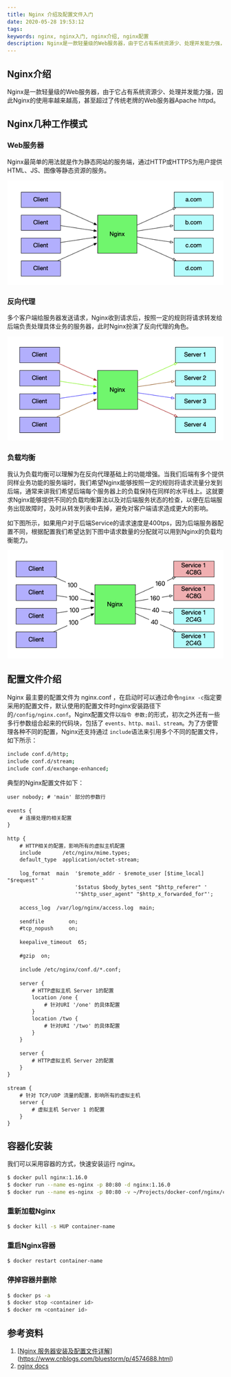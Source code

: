 ```yaml
---
title: Nginx 介绍及配置文件入门
date: 2020-05-28 19:53:12
tags:
keywords: nginx, nginx入门, nginx介绍, nginx配置
description: Nginx是一款轻量级的Web服务器，由于它占有系统资源少、处理并发能力强，因此Nginx的使用率越来越高，甚至超过了传统老牌的Web服务器Apache httpd。
---
```





## Nginx介绍

Nginx是一款轻量级的Web服务器，由于它占有系统资源少、处理并发能力强，因此Nginx的使用率越来越高，甚至超过了传统老牌的Web服务器Apache httpd。

## Nginx几种工作模式

### Web服务器

Nginx最简单的用法就是作为静态网站的服务端，通过HTTP或HTTPS为用户提供HTML、JS、图像等静态资源的服务。

![image-20200526133029186](20200520-nginx-configuration/image-20200526133029186.png)

### 反向代理

多个客户端给服务器发送请求，Nginx收到请求后，按照一定的规则将请求转发给后端负责处理具体业务的服务器，此时Nginx扮演了反向代理的角色。

![image-20200526131522421](20200520-nginx-configuration/image-20200526131522421.png)

### 负载均衡

我认为负载均衡可以理解为在反向代理基础上的功能增强。当我们后端有多个提供同样业务功能的服务端时，我们希望Nginx能够按照一定的规则将请求流量分发到后端，通常来讲我们希望后端每个服务器上的负载保持在同样的水平线上。这就要求Nginx能够提供不同的负载均衡算法以及对后端服务状态的检查，以便在后端服务出现故障时，及时从转发列表中去掉，避免对客户端请求造成更大的影响。

如下图所示，如果用户对于后端Service的请求速度是400tps，因为后端服务器配置不同，根据配置我们希望达到下图中请求数量的分配就可以用到Nginx的负载均衡能力。

![image-20200527080928412](20200520-nginx-configuration/image-20200527080928412.png)

## 配置文件介绍

Nginx 最主要的配置文件为 nginx.conf ，在启动时可以通过命令`nginx -c`指定要采用的配置文件，默认使用的配置文件时nginx安装路径下的`/config/nginx.conf`。Nginx配置文件以`指令 参数;`的形式，初次之外还有一些多行参数组合起来的代码块，包括了 `events、http、mail、stream`。为了方便管理各种不同的配置，Nginx还支持通过 `include`语法来引用多个不同的配置文件，如下所示：

```sh
include conf.d/http;
include conf.d/stream;
include conf.d/exchange-enhanced;
```

典型的Nginx配置文件如下：

```nginx
user nobody; # 'main' 部分的参数行

events {
    # 连接处理的相关配置
}

http {
    # HTTP相关的配置，影响所有的虚拟主机配置
    include       /etc/nginx/mime.types;
    default_type  application/octet-stream;

    log_format  main  '$remote_addr - $remote_user [$time_local] "$request" '
                      '$status $body_bytes_sent "$http_referer" '
                      '"$http_user_agent" "$http_x_forwarded_for"';

    access_log  /var/log/nginx/access.log  main;

    sendfile        on;
    #tcp_nopush     on;

    keepalive_timeout  65;

    #gzip  on;

    include /etc/nginx/conf.d/*.conf;

    server {
        # HTTP虚拟主机 Server 1的配置
        location /one {
            # 针对URI '/one' 的具体配置
        }
        location /two {
            # 针对URI '/two' 的具体配置
        }
    } 
    
    server {
        # HTTP虚拟主机 Server 2的配置
    }
}

stream {
    # 针对 TCP/UDP 流量的配置，影响所有的虚拟主机
    server {
        # 虚拟主机 Server 1 的配置
    }
}
```
## 容器化安装
我们可以采用容器的方式，快速安装运行 nginx。
```sh
$ docker pull nginx:1.16.0
$ docker run --name es-nginx -p 80:80 -d nginx:1.16.0
$ docker run --name es-nginx -p 80:80 -v ~/Projects/docker-conf/nginx/conf/nginx.conf:/etc/nginx/nginx.conf -v ~/Projects/docker-conf/nginx/logs:/var/log/nginx -v ~/Projects/vMeeting/dist:/usr/share/nginx/html -d nginx:1.16.0
```

### 重新加载Nginx
```sh
$ docker kill -s HUP container-name
```

### 重启Nginx容器
```sh
$ docker restart container-name
```

### 停掉容器并删除
```sh
$ docker ps -a
$ docker stop <container id>
$ docker rm <container id>
```

## 参考资料

1. [[Nginx 服务器安装及配置文件详解](https://www.cnblogs.com/bluestorm/p/4574688.html)](https://www.cnblogs.com/bluestorm/p/4574688.html)
2. [nginx docs](https://docs.nginx.com/nginx/admin-guide/basic-functionality/runtime-control/)

